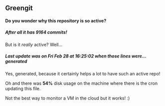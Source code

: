 ## Greengit

#### Do you wonder why this repository is so active?

##### After all it has 9164 commits!

But is it *really* active? Well...

##### Last update was on Fri Feb 28 at 16:25:02 when those lines were... generated

Yes, generated, because it certainly helps a lot to have such an active repo!

Oh and there was **54%** disk usage on the machine
where there is the cron updating this file.

Not the best way to monitor a VM in the cloud but it works! :)
